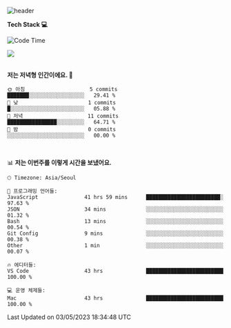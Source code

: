 
![header](https://capsule-render.vercel.app/api?type=waving&color=timeGradient&height=160&section=header&text=I'm%20Jiyeoun👋&fontSize=54&section=header)


**Tech Stack 💻**

<!--START_SECTION:waka-->
![Code Time](http://img.shields.io/badge/Code%20Time-275%20hrs%2042%20mins-blue)
<br/>

<img src="https://img.shields.io/badge/JavaScript-F7DF1E.svg?style=flat-square&logo=JavaScript&logoColor=white"/>


<br/> 
<br/>

**저는 저녁형 인간이에요. 🦉** 

```text
🌞 아침                     5 commits           ███████░░░░░░░░░░░░░░░░░░   29.41 % 
🌆 낮　                     1 commits           █░░░░░░░░░░░░░░░░░░░░░░░░   05.88 % 
🌃 저녁                     11 commits          ████████████████░░░░░░░░░   64.71 % 
🌙 밤　                     0 commits           ░░░░░░░░░░░░░░░░░░░░░░░░░   00.00 % 
```

<br/>

📊 **저는 이번주를 이렇게 시간을 보냈어요.** 

```text
🕑︎ Timezone: Asia/Seoul

💬 프로그래밍 언어들: 
JavaScript               41 hrs 59 mins      ████████████████████████░   97.63 % 
JSON                     34 mins             ░░░░░░░░░░░░░░░░░░░░░░░░░   01.32 % 
Bash                     13 mins             ░░░░░░░░░░░░░░░░░░░░░░░░░   00.54 % 
Git Config               9 mins              ░░░░░░░░░░░░░░░░░░░░░░░░░   00.38 % 
Other                    1 min               ░░░░░░░░░░░░░░░░░░░░░░░░░   00.07 % 

🔥 에디터들: 
VS Code                  43 hrs              █████████████████████████   100.00 % 

💻 운영 체제들: 
Mac                      43 hrs              █████████████████████████   100.00 % 
```


 Last Updated on 03/05/2023 18:34:48 UTC
<!--END_SECTION:waka-->

<!--
**pajiyeee/pajiyeee** is a ✨ _special_ ✨ repository because its `README.md` (this file) appears on your GitHub profile.

Here are some ideas to get you started:

- 🔭 I’m currently working on ...
- 🌱 I’m currently learning ...
- 👯 I’m looking to collaborate on ...
- 🤔 I’m looking for help with ...
- 💬 Ask me about ...
- 📫 How to reach me: ...
- 😄 Pronouns: ...
- ⚡ Fun fact: ...
-->
